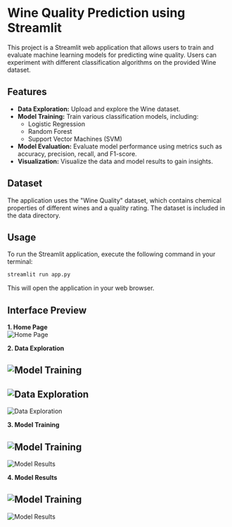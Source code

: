 # Wine Quality Prediction using Streamlit

This project is a Streamlit web application that allows users to train and evaluate machine learning models for predicting wine quality. Users can experiment with different classification algorithms on the provided Wine dataset.

## Features

*   **Data Exploration:** Upload and explore the Wine dataset.
*   **Model Training:** Train various classification models, including:
    *   Logistic Regression
    *   Random Forest
    *   Support Vector Machines (SVM)
*   **Model Evaluation:** Evaluate model performance using metrics such as accuracy, precision, recall, and F1-score.
*   **Visualization:** Visualize the data and model results to gain insights.

## Dataset

The application uses the "Wine Quality" dataset, which contains chemical properties of different wines and a quality rating. The dataset is included in the data directory.


## Usage

To run the Streamlit application, execute the following command in your terminal:

```bash
streamlit run app.py
```

This will open the application in your web browser.

## Interface Preview


**1. Home Page**  
![Home Page](data/readme_images/images/Pasted%20image.png)

**2. Data Exploration**  
 
![Model Training](data/readme_images/images/Pasted%20image%20(4).png) 
---
![Data Exploration](data/readme_images/images/image.png)
---
![Data Exploration](data/readme_images/images/Pasted%20image%20(6).png)




**3. Model Training**  
 
![Model Training](data/readme_images/images/Pasted%20image%20(7).png)  
---
![Model Results](data/readme_images/images/Pasted%20image%20(5).png)  


**4. Model Results**  

![Model Training](data/readme_images/images/Pasted%20image%20(9).png)
---
![Model Results](data/readme_images/images/Pasted%20image%20(10).png)


